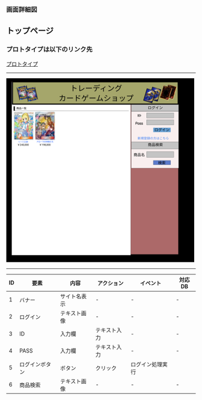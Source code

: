 ### 画面詳細図
## トップページ
### プロトタイプは以下のリンク先
[プロトタイプ](https://www.figma.com/file/OcrLaZa4Iho0YO6dadR7HM/Untitled?node-id=0%3A1)
*****
<img src="../img/Frame 1.png" width="500">

*****
|  ID  |  要素  |   内容   |  アクション  |  イベント  |  対応DB  |
|-----|-------|---------|-------------|------------|-------|
|1    |バナー|サイト名表示|-    |-           |-    |
|2   |ログイン|テキスト画像|-    |-         |-    |
|3    |ID|入力欄|テキスト入力|-       |-         |○| 
|4    |PASS|入力欄|テキスト入力|-      |-         |○|
|5    |ログインボタン|ボタン|クリック|ログイン処理実行|     |
|6    |商品検索|テキスト画像|-       |-         |-       |
